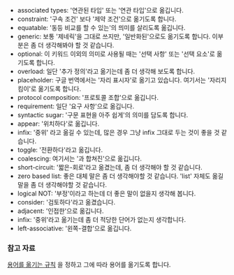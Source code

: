 * associated types: '연관된 타입' 또는 '연관 타입'으로 옮깁니다.
* constraint: '구속 조건' 보다 '제약 조건'으로 옮기도록 합니다.
* equatable: '동등 비교를 할 수 있는'의 믜미를 살리도록 옮깁니다.
* generic: 보통 '제네릭'을 그대로 쓰지만, '일반화된'으로도 옮기도록 합니다. 이부분은 좀 더 생각해봐야 할 것 같습니다. 
* optional: 이 키워드 이외의 의미로 사용될 때는 '선택 사항' 또는 '선택 요소'로 옮기도록 합니다.
* overload: 일단 '추가 정의'라고 옮기는데 좀 더 생각해 보도록 합니다.
* placeholder: 구글 번역에서는 '자리 표시자'로 옮기고 있습니다. 여기서는 '자리지킴이'로 옮기도록 합니다.
* protocol composition: '프로토콜 조합'으로 옮깁니다. 
* requirement: 일단 '요구 사항'으로 옮깁니다.
* syntactic sugar: '구문 표현을 아주 쉽게'의 의미를 담도록 합니다.
* appear: '위치하다'로 옮깁니다.
* infix: '중위' 라고 옮길 수 있는데, 많은 경우 그냥 infix 그대로 두는 것이 좋을 것 같습니다.
* toggle: '전환하다'라고 옮깁니다.
* coalescing: 여기서는 '과 합쳐진'으로 옮깁니다.
* short-circuit: '짧은-회로'라고 옮겼는데, 좀 더 생각해야 할 것 같습니다.
* zero based list: 좋은 대체 말은 좀 더 생각해야할 것 같습니다. 'list' 자체도 옮길 말을 좀 더 생각해야할 것 같습니다.
* logical NOT: '부정'이라고 하는데 더 좋은 말이 없을지 생각해 봅니다.
* consider: '검토하다'라고 옮겼습니다.
* adjacent: '인접한'으로 옮깁니다.
* infix: '중위'라고 옮기는데 좀 더 적당한 단어가 없는지 생각합니다.
* left-associative: '왼쪽-결합'으로 옮깁니다.

### 참고 자료

[용어를 옮기는 규칙]() 을 정하고 그에 따라 용어를 옮기도록 합니다.